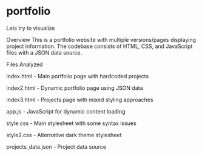 # portfolio
Lets try to visualize

Overview
This is a portfolio website with multiple versions/pages displaying project information. The codebase consists of HTML, CSS, and JavaScript files with a JSON data source.

Files Analyzed

index.html - Main portfolio page with hardcoded projects

index2.html - Dynamic portfolio page using JSON data

index3.html - Projects page with mixed styling approaches

app.js - JavaScript for dynamic content loading

style.css - Main stylesheet with some syntax issues

style2.css - Alternative dark theme stylesheet

projects_data.json - Project data source
